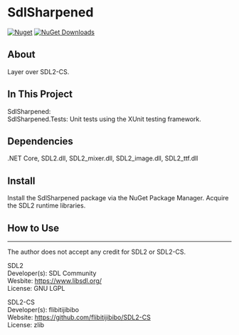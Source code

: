 # SdlSharpened
[![Nuget](https://img.shields.io/nuget/v/SdlSharpened)](https://www.nuget.org/packages/SdlSharpened/)
[![NuGet Downloads](https://img.shields.io/nuget/dt/SdlSharpened.svg)](https://www.nuget.org/packages/SdlSharpened/)

About
---
Layer over SDL2-CS.

In This Project
---
SdlSharpened: \
SdlSharpened.Tests: Unit tests using the XUnit testing framework.

Dependencies
---
.NET Core, SDL2.dll, SDL2_mixer.dll, SDL2_image.dll, SDL2_ttf.dll

Install
---
Install the SdlSharpened package via the NuGet Package Manager.
Acquire the SDL2 runtime libraries.

How to Use
---


---
The author does not accept any credit for SDL2 or SDL2-CS.

SDL2 \
Developer(s): SDL Community \
Wesbite: https://www.libsdl.org/ \
License: GNU LGPL

SDL2-CS \
Developer(s): flibitijibibo \
Website: https://github.com/flibitijibibo/SDL2-CS \
License: zlib
